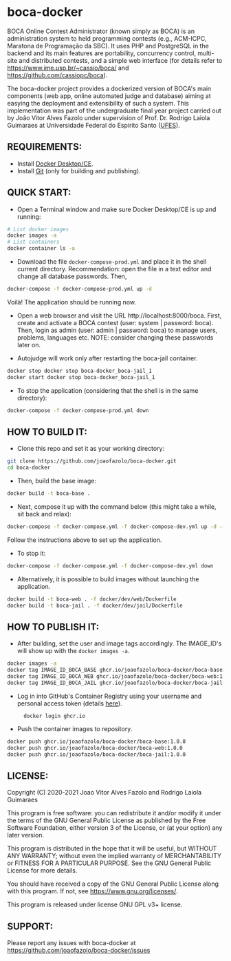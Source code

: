 # boca-docker

BOCA Online Contest Administrator (known simply as BOCA) is an administration system to held programming contests (e.g., ACM-ICPC, Maratona de Programação da SBC). It uses PHP and PostgreSQL in the backend and its main features are portability, concurrency control, multi-site and distributed contests, and a simple web interface (for details refer to https://www.ime.usp.br/~cassio/boca/ and https://github.com/cassiopc/boca).

The boca-docker project provides a dockerized version of BOCA's main components (web app, online automated judge and database) aiming at easying the deployment and extensibility of such a system. This implementation was part of the undergraduate final year project carried out by João Vitor Alves Fazolo under supervision of Prof. Dr. Rodrigo Laiola Guimaraes at Universidade Federal do Espírito Santo ([UFES](https://www.ufes.br/)).

## REQUIREMENTS:

* Install [Docker Desktop/CE](https://www.docker.com/get-started).
* Install [Git](https://github.com/git-guides/install-git) (only for building and publishing).

## QUICK START:

* Open a Terminal window and make sure Docker Desktop/CE is up and running:

```bash
# List docker images
docker images -a
# List containers
docker container ls -a
```

* Download the file `docker-compose-prod.yml` and place it in the shell current directory. Recommendation: open the file in a text editor and change all database passwords. Then,

```bash
docker-compose -f docker-compose-prod.yml up -d
```

Voilà! The application should be running now. 

* Open a web browser and visit the URL http://localhost:8000/boca. First, create and activate a BOCA contest (user: system | password: boca). Then, login as admin  (user: admin | password: boca) to manage users, problems, languages etc. NOTE: consider changing these passwords later on.

* Autojudge will work only after restarting the boca-jail container.

```bash
docker stop docker stop boca-docker_boca-jail_1
docker start docker stop boca-docker_boca-jail_1
```

* To stop the application (considering that the shell is in the same directory):

```bash
docker-compose -f docker-compose-prod.yml down
```

## HOW TO BUILD IT:

* Clone this repo and set it as your working directory:

```bash
git clone https://github.com/joaofazolo/boca-docker.git
cd boca-docker
```

* Then, build the base image:

```bash
docker build -t boca-base .
```

* Next, compose it up with the command below (this might take a while, sit back and relax):

```bash
docker-compose -f docker-compose.yml -f docker-compose-dev.yml up -d --build
```

Follow the instructions above to set up the application.

* To stop it:

```bash
docker-compose -f docker-compose.yml -f docker-compose-dev.yml down
```

* Alternatively, it is possible to build images without launching the application.

```bash
docker build -t boca-web . -f docker/dev/web/Dockerfile
docker build -t boca-jail . -f docker/dev/jail/Dockerfile
```

## HOW TO PUBLISH IT:

* After building, set the user and image tags accordingly. The IMAGE_ID's will show up with the `docker images -a`.

```bash
docker images -a
docker tag IMAGE_ID_BOCA_BASE ghcr.io/joaofazolo/boca-docker/boca-base:1.0.0
docker tag IMAGE_ID_BOCA_WEB ghcr.io/joaofazolo/boca-docker/boca-web:1.0.0
docker tag IMAGE_ID_BOCA_JAIL ghcr.io/joaofazolo/boca-docker/boca-jail:1.0.0
```

* Log in into GitHub's Container Registry using your username and personal access token (details [here](https://docs.github.com/en/packages/working-with-a-github-packages-registry/working-with-the-container-registry#authenticating-to-the-container-registry)).

        docker login ghcr.io

* Push the container images to repository.

```bash
docker push ghcr.io/joaofazolo/boca-docker/boca-base:1.0.0
docker push ghcr.io/joaofazolo/boca-docker/boca-web:1.0.0
docker push ghcr.io/joaofazolo/boca-docker/boca-jail:1.0.0
```

## LICENSE:

Copyright (C) 2020-2021 Joao Vitor Alves Fazolo and Rodrigo Laiola Guimaraes

This program is free software: you can redistribute it and/or modify
it under the terms of the GNU General Public License as published by
the Free Software Foundation, either version 3 of the License, or
(at your option) any later version.

This program is distributed in the hope that it will be useful,
but WITHOUT ANY WARRANTY; without even the implied warranty of
MERCHANTABILITY or FITNESS FOR A PARTICULAR PURPOSE.  See the
GNU General Public License for more details.

You should have received a copy of the GNU General Public License
along with this program.  If not, see <https://www.gnu.org/licenses/>.

This program is released under license GNU GPL v3+ license.

## SUPPORT:

Please report any issues with boca-docker at https://github.com/joaofazolo/boca-docker/issues
